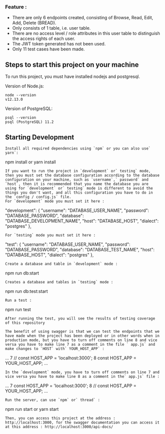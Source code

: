 ### Feature :
- There are only 6 endpoints created, consisting of Browse, Read, Edit, Add, Delete (BREAD).
- Only consists of 1 table, i.e. user table.
- There are no access level / role attributes in this user table to distinguish the access rights of each user.
- The JWT token generated has not been used.
- Only 11 test cases have been made.

## Steps to start this project on your machine
To run this project, you must have installed nodejs and postgresql.

Version of Node.js:
```
node --version
v12.13.0
```
Version of PostgreSQL:
```
psql --version
psql (PostgreSQL) 11.2
```

## Starting Development
```
Install all required dependencies using `npm` or you can also use` yarn`:
```
npm install or yarn install
```
If you want to run the project in `development` or` testing` mode, then you must set the database configuration according to the database configuration on your machine, such as `username`,` password` and `host`, then it is recommended that you name the database you are using for `development` or` testing` mode is different to avoid the things you don't want, and all this configuration you have to do in the `config / config.js` file.
For `development` mode you must set it here :
```
"development": {
    "username": "DATABASE_USER_NAME",
    "password": "DATABASE_PASSWORD",
    "database": "DATABASE_DEVELOPMENT_NAME",
    "host": "DATABASE_HOST",
    "dialect": "postgres"
  },
```
For `testing` mode you must set it here :
```
"test": {
    "username": "DATABASE_USER_NAME",
    "password": "DATABASE_PASSWORD",
    "database": "DATABASE_TEST_NAME",
    "host": "DATABASE_HOST",
    "dialect": "postgres"
  },
```
Create a database and table in `development` mode :
```
npm run db:start
```
Creates a database and tables in `testing` mode :
```
npm run db:test:start
```
Run a test :
```
npm run test
```
After running the test, you will see the results of testing coverage of this repository

The benefit of using swagger is that we can test the endpoints that we have made when the project has been deployed or in other words when in production mode, but you have to turn off comments on line 8 and vice versa you have to make line 7 as a comment in the file ` app.js` and make changes to `HOST` with` YOUR_HOST_APP` :
```
...
7 // const HOST_APP = 'localhost:3000';
8 const HOST_APP = YOUR_HOST_APP;
...
```
In the `development` mode, you have to turn off comments on line 7 and vice versa you have to make line 8 as a comment in the` app.js` file :
```
...
7 const HOST_APP = 'localhost:3000';
8 // const HOST_APP = YOUR_HOST_APP;
...
```
Run the server, can use `npm` or` thread` :
```
npm run start or yarn start
```
Then, you can access this project at the address : http://localhost:3000, for the swagger documentation you can access it at this address : http://localhost:3000/api-docs/